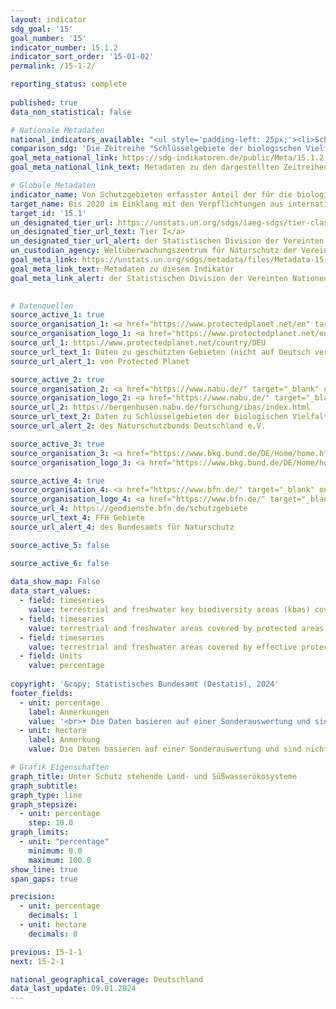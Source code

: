 ```yaml
---
layout: indicator    
sdg_goal: '15'    
goal_number: '15'    
indicator_number: 15.1.2    
indicator_sort_order: '15-01-02'    
permalink: /15-1-2/    

reporting_status: complete
    
published: true    
data_non_statistical: false    

# Nationale Metadaten    
national_indicators_available: "<ul style='padding-left: 25px;'><li>Schlüsselgebiete der biologischen Vielfalt der Land- und Süßwasserökosysteme, die unter Schutz stehen</li> <li> Fläche der Land- und Süßwasserökosysteme, die unter Schutz steht</li> <li> Fläche der Land- und Süßwasserökosysteme, die unter effektivem Schutz steht</li></ul>"    
comparison_sdg: 'Die Zeitreihe "Schlüsselgebiete der biologischen Vielfalt der Land- und Süßwasserökosysteme, die unter Schutz stehen" entspricht teilweise den UN-Metadaten.<br>Die Zeitreihen "Fläche der Land- und Süßwasserökosysteme, die unter Schutz steht" und "Fläche der Land- und Süßwasserökosysteme, die unter effektivem Schutz steht" bieten zusätzliche Informationen.'    
goal_meta_national_link: https://sdg-indikatoren.de/public/Meta/15.1.2.pdf
goal_meta_national_link_text: Metadaten zu den dargestellten Zeitreihen    

# Globale Metadaten    
indicator_name: Von Schutzgebieten erfasster Anteil der für die biologische Vielfalt der Land- und Süßwasserökosysteme bedeutsamen Gebiete, nach Art des Ökosystems    
target_name: Bis 2020 im Einklang mit den Verpflichtungen aus internationalen Übereinkünften die Erhaltung, Wiederherstellung und nachhaltige Nutzung der Land- und Binnensüßwasser-Ökosysteme und ihrer Dienstleistungen, insbesondere der Wälder, der Feuchtgebiete, der Berge und der Trockengebiete, gewährleisten    
target_id: '15.1'    
un_designated_tier_url: https://unstats.un.org/sdgs/iaeg-sdgs/tier-classification/'    
un_designated_tier_url_text: Tier I</a>    
un_designated_tier_url_alert: der Statistischen Division der Vereinten Nationen    
un_custodian_agency: Weltüberwachungszentrum für Naturschutz der Vereinten Nationen (UNEP-WCMC)<br>Umweltprogramm der Vereinten Nationen (UNEP)<br>Internationale Union zur Bewahrung der Natur (IUCN)    
goal_meta_link: https://unstats.un.org/sdgs/metadata/files/Metadata-15-01-02.pdf    
goal_meta_link_text: Metadaten zu diesem Indikator    
goal_meta_link_alert: der Statistischen Division der Vereinten Nationen    
    

# Datenquellen
source_active_1: true
source_organisation_1: <a href="https://www.protectedplanet.net/en" target="_blank" onclick="return confirm_alert('von Protected Planet','De');" title="Klicken Sie hier um zur Website der Organisation Protected Planet zu gelangen."> Protected Planet </a>
source_organisation_logo_1: <a href="https://www.protectedplanet.net/en" target="_blank" onclick="return confirm_alert('von Protected Planet','De');"><img src="https://sdg-indikatoren.de/public/OrgImgDe/pp.png" alt="Logo pp" style="height:60px; width:148px"/></a>
source_url_1: https://www.protectedplanet.net/country/DEU
source_url_text_1: Daten zu geschützten Gebieten (nicht auf Deutsch verfügbar)
source_url_alert_1: von Protected Planet

source_active_2: true
source_organisation_2: <a href="https://www.nabu.de/" target="_blank" onclick="return confirm_alert('des Naturschutzbunds Deutschland e.V.','De');" title="Klicken Sie hier um zur Website der Organisation NABU – Naturschutzbund Deutschland e.V. zu gelangen."> NABU – Naturschutzbund Deutschland e.V. </a>
source_organisation_logo_2: <a href="https://www.nabu.de/" target="_blank" onclick="return confirm_alert('des Naturschutzbunds Deutschland e.V.','De');"><img src="https://sdg-indikatoren.de/public/OrgImgDe/nabu.png" alt="Logo nabu" style="height:60px; width:148px"/></a>
source_url_2: https://bergenhusen.nabu.de/forschung/ibas/index.html
source_url_text_2: Daten zu Schlüsselgebieten der biologischen Vielfalt
source_url_alert_2: des Naturschutzbunds Deutschland e.V.

source_active_3: true
source_organisation_3: <a href="https://www.bkg.bund.de/DE/Home/home.html" target="_blank" onclick="return confirm_alert('des Bundesamts für Kartographie und Geodäsie','De');" title="Klicken Sie hier um zur Website der Organisation Bundesamt für Kartographie und Geodäsie (BKG) zu gelangen."> Bundesamt für Kartographie und Geodäsie (BKG) </a>
source_organisation_logo_3: <a href="https://www.bkg.bund.de/DE/Home/home.html" target="_blank" onclick="return confirm_alert('des Bundesamts für Kartographie und Geodäsie','De');"><img src="https://sdg-indikatoren.de/public/OrgImgDe/bkg.png" alt="Logo bkg" style="height:60px; width:148px"/></a>

source_active_4: true
source_organisation_4: <a href="https://www.bfn.de/" target="_blank" onclick="return confirm_alert('des Bundesamts für Naturschutz','De');" title="Klicken Sie hier um zur Website der Organisation Bundesamt für Naturschutz (BfN) zu gelangen."> Bundesamt für Naturschutz (BfN) </a>
source_organisation_logo_4: <a href="https://www.bfn.de/" target="_blank" onclick="return confirm_alert('des Bundesamts für Naturschutz','De');"><img src="https://sdg-indikatoren.de/public/OrgImgDe/bfn.png" alt="Logo bfn" style="height:60px; width:148px"/></a>
source_url_4: https://geodienste.bfn.de/schutzgebiete
source_url_text_4: FFH Gebiete
source_url_alert_4: des Bundesamts für Naturschutz

source_active_5: false

source_active_6: false
    
data_show_map: False    
data_start_values: 
  - field: timeseries
    value: terrestrial and freshwater key biodiversity areas (kbas) covered by protected areas
  - field: timeseries
    value: terrestrial and freshwater areas covered by protected areas
  - field: timeseries
    value: terrestrial and freshwater areas covered by effective protected areas
  - field: Units
    value: percentage    
    
copyright: '&copy; Statistisches Bundesamt (Destatis), 2024'    
footer_fields:
  - unit: percentage
    label: Anmerkungen
    value: '<br>• Die Daten basieren auf einer Sonderauswertung und sind nicht öffentlich zugänglich.<br>• Schlüsselgebiete der biologischen Vielfalt der Land- und Süßwasserökosysteme, die unter Schutz stehen: Anteil an der Gesamtfläche terrestrischer Schlüsselgebiete.<br>• Fläche der Land- und Süßwasserökosysteme, die unter (effektivem) Schutz steht: Anteil an der gesamten Landfläche.'
  - unit: hectare
    label: Anmerkung
    value: Die Daten basieren auf einer Sonderauswertung und sind nicht öffentlich zugänglich.    

# Grafik Eigenschaften    
graph_title: Unter Schutz stehende Land- und Süßwasserökosysteme
graph_subtitle:     
graph_type: line
graph_stepsize: 
  - unit: percentage
    step: 10.0    
graph_limits:
  - unit: "percentage"
    minimum: 0.0
    maximum: 100.0
show_line: true
span_gaps: true

precision:
  - unit: percentage
    decimals: 1
  - unit: hectare
    decimals: 0    

previous: 15-1-1    
next: 15-2-1    

national_geographical_coverage: Deutschland    
data_last_update: 09.01.2024    
---
```


<span></span>